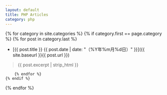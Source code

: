 ```yaml
---
layout: default
title: PHP Articles
category: php
---
```


{% for category in site.categories %}
    {% if category.first == page.category %}
        {% for post in category.last %}
* [{{ post.title }} {{ post.date | date: "（%Y年%m月%d日）" }}]({{ site.baseurl }}{{ post.url }})

> {{ post.excerpt | strip_html }}
>

        {% endfor %}
    {% endif %}
{% endfor %}
